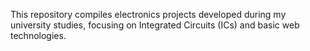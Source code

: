 This repository compiles electronics projects developed during my university studies, focusing on Integrated Circuits (ICs) and basic web technologies.
